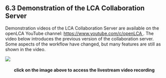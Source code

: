 <style>
    /* initialise the counter */
    body { counter-reset: figureCounter;
    counter-reset: h1counter h2counter h3counter h4counter h5counter h6counter;
     }
    /* increment the counter for every instance of a figure even if it doesn't have a caption */
    figure { counter-increment: figureCounter; text-align: center}
    /* prepend the counter to the figcaption content */
    figure figcaption:before {
        content: "Figure 6-3-" counter(figureCounter) ": "
    }
    /* increment the counter for every instance of a table even if it doesn't have a caption */
    table { counter-increment: tableCounter; }
    /* prepend the counter to the figcaption content */
    caption:before {
        content: "Table 6-3-" counter(tableCounter) ": ";
    }
    /* create padding between table cells*/
    th, td {
        padding: 15px;
    }
</style>

<h2 id="header-6-3">6.3	Demonstration of the LCA Collaboration Server </h2>
Demonstration videos of the LCA Collaboration Server are available on the openLCA YouTube channel: 
<a href="https://www.youtube.com/c/openLCA"> https://www.youtube.com/c/openLCA </a>. The video below introduces the previous version of the collaboration server. Some aspects of the workflow have changed, but many features are still as shown in the video. 

[![](https://i.ytimg.com/vi/fMQb_D5eU8M/maxresdefault.jpg)](https://www.youtube.com/watch?v=fMQb_D5eU8M&t=2s)

<center>
<h4>click on the image above to access the livestream video recording</h4>
</center>